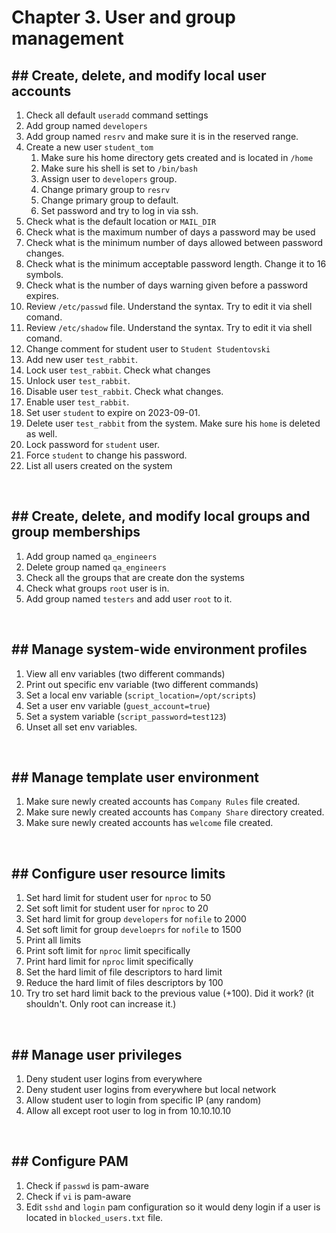 # Chapter 3. User and group management

## ## Create, delete, and modify local user accounts
1. Check all default `useradd` command settings
2. Add group named `developers`
3. Add group named `resrv` and make sure it is in the reserved range.
4. Create a new user `student_tom`
    1. Make sure his home directory gets created and is located in `/home`
    2. Make sure his shell is set to `/bin/bash`
    3. Assign user to `developers` group.
    4. Change primary group to `resrv`
    5. Change primary group to default.
    6. Set password and try to log in via ssh.
5. Check what is the default location or `MAIL_DIR`
6. Check what is the maximum number of days a password may be used
7. Check what is the minimum number of days allowed between password changes.
8. Check what is the minimum acceptable password length. Change it to 16 symbols.
9. Check what is the number of days warning given before a password expires.
10. Review `/etc/passwd` file. Understand the syntax. Try to edit it via shell comand.
11. Review `/etc/shadow` file. Understand the syntax. Try to edit it via shell comand.
12. Change comment for student user to `Student Studentovski`
13. Add new user `test_rabbit`.
14. Lock user `test_rabbit`. Check what changes
15. Unlock user `test_rabbit`.
16. Disable user `test_rabbit`. Check what changes.
17. Enable user `test_rabbit`.
18. Set user `student` to expire on 2023-09-01.
19. Delete user `test_rabbit` from the system. Make sure his `home` is deleted as well.
20. Lock password for `student` user.
21. Force `student` to change his password.
22. List all users created on the system

<br>

## ## Create, delete, and modify local groups and group memberships
1. Add group named `qa_engineers`
2. Delete group named `qa_engineers`
3. Check all the groups that are create don the systems
4. Check what groups `root` user is in.
5. Add group named `testers` and add user `root` to it.

<br>

## ## Manage system-wide environment profiles
1. View all env variables (two different commands)
2. Print out specific env variable (two different commands)
3. Set a local env variable (`script_location=/opt/scripts`)
4. Set a user env variable (`guest_account=true`)
5. Set a system variable (`script_password=test123`)
6. Unset all set env variables.

<br>

## ## Manage template user environment
1. Make sure newly created accounts has `Company Rules` file created.
2. Make sure newly created accounts has `Company Share` directory created.
3. Make sure newly created accounts has `welcome` file created.

<br>

## ## Configure user resource limits
1. Set hard limit for student user for `nproc` to 50
2. Set soft limit for student user for `nproc` to 20
3. Set hard limit for group `developers` for `nofile` to 2000
4. Set soft limit for group `develoeprs` for `nofile` to 1500
5. Print all limits
6. Print soft limit for `nproc` limit specifically
7. Print hard limit for `nproc` limit specifically
8. Set the hard limit of file descriptors to hard limit
9. Reduce the hard limit of files descriptors by 100
10. Try tro set hard limit back to the previous value (+100). Did it work? (it shouldn't. Only root can increase it.)

<br>

## ## Manage user privileges
1. Deny student user logins from everywhere
2. Deny student user logins from everywhere but local network
3. Allow student user to login from specific IP (any random)
4. Allow all except root user to log in from 10.10.10.10

<br>

## ## Configure PAM
1. Check if `passwd` is pam-aware
2. Check if `vi` is pam-aware
3. Edit `sshd` and `login` pam configuration so it would deny login if a user is located in `blocked_users.txt` file.
